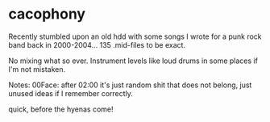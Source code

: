 # cacophony
Recently stumbled upon an old hdd with some songs I wrote for a punk rock band back in 2000-2004... 135 .mid-files to  be exact.

No mixing what so ever. 
Instrument levels like loud drums in some places if I'm not mistaken.

Notes:
00Face: after 02:00 it's just random shit that does not belong, just unused ideas if I remember correctly.

quick, before the hyenas come!
